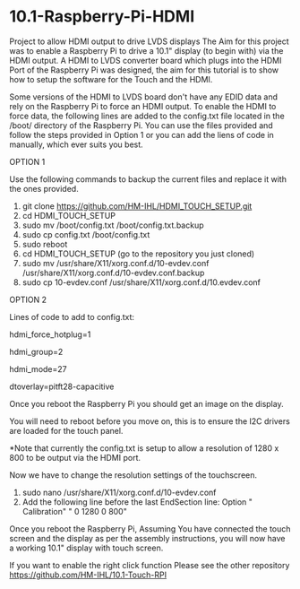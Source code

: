 # 10.1-Raspberry-Pi-HDMI
Project to allow HDMI output to drive LVDS displays
The Aim for this project was to enable a Raspberry Pi to drive a 10.1" display (to begin with) via the HDMI output.
A HDMI to LVDS converter board which plugs into the HDMI Port of the Raspberry Pi was designed, the aim for this tutorial is to show how to setup the software for the Touch and the HDMI.

Some versions of the HDMI to LVDS board don't have any EDID data and rely on the Raspberry Pi to force an HDMI output.
To enable the HDMI to force data, the following lines are added to the config.txt file located in the /boot/ directory of the Raspberry Pi. You can use the files provided and follow the steps provided in Option 1 or you can add the liens of code in manually, which ever suits you best.

OPTION 1

Use the following commands to backup the current files and replace it with the ones provided.
1. git clone https://github.com/HM-IHL/HDMI_TOUCH_SETUP.git
2. cd HDMI_TOUCH_SETUP
3. sudo mv /boot/config.txt /boot/config.txt.backup
4. sudo cp config.txt /boot/config.txt
5. sudo reboot
7. cd HDMI_TOUCH_SETUP (go to the repository you just cloned)
6. sudo mv /usr/share/X11/xorg.conf.d/10-evdev.conf /usr/share/X11/xorg.conf.d/10-evdev.conf.backup
7. sudo cp 10-evdev.conf /usr/share/X11/xorg.conf.d/10.evdev.conf

OPTION 2

Lines of code to add to config.txt:

hdmi_force_hotplug=1

hdmi_group=2

hdmi_mode=27

dtoverlay=pitft28-capacitive

Once you reboot the Raspberry Pi you should get an image on the display.

You will need to reboot before you move on, this is to ensure the I2C drivers are loaded for the touch panel.

*Note that currently the config.txt is setup to allow a resolution of 1280 x 800 to be output via the HDMI port.

Now we have to change the resolution settings of the touchscreen.

1. sudo nano /usr/share/X11/xorg.conf.d/10-evdev.conf
2. Add the following line before the last EndSection line:
Option " Calibration" " 0 1280 0 800"

Once you reboot the Raspberry Pi, Assuming You have connected the touch screen and the display as per the assembly instructions, you will now have a working 10.1" display with touch screen.

If you want to enable the right click function Please see the other repository https://github.com/HM-IHL/10.1-Touch-RPI
